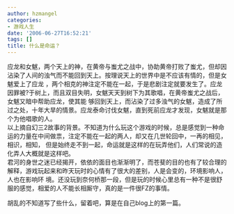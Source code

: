 ```yaml
---
author: hzmangel
categories:
- 游戏人生
date: '2006-06-27T16:52:21'
tags: []
title: 什么是命运？
---
```

应龙和女魃，两个天上的神，在黄帝与蚩尤之战中，协助黄帝打败了蚩尤，但却因沾染了人间的浊气而不能回到天上。按理说天上的世界中是不应该有情的，但是女魃爱上了应龙
，两个相克的神注定不能在一起，于是悲剧注定就要发生了。应龙因罪被?于树上，而且双目失明，女魃天天到树下为其歌唱，在黄帝蚩尤之战后，女魃又暗中帮助应龙，使其能
够回到天上，而沾染了过多浊气的女魃，造成了所过之处，十年大旱的情景。应龙泰命讨伐女魃，直到死前应龙才发现，女魃就是那个为他唱歌的人。  
以上摘自幻三2故事的背景。不知道为什么玩这个游戏的时候，总是感觉到一种命运的力量在中间做祟，注定不能在一起的两人，却又在几世轮回中，一再的相见，相识，相知，
但是始终走不到一起，命运就是这样的在玩弄他们，人们常说的造化弄人大概就是这样吧。  
君河的身世之迷已经揭开，依依的面目也渐渐明了，而苍斐的目的也有了较合理的解释，游戏玩起来和昨天玩时的心情有了很大的差别，人是会变的，环境影响人，人也在影响环
境。还没玩到奈何桥那一段，但是玩的时候心里总有一种不是很舒服的感觉，相爱的人不能长相厮守，真的是一件很FZ的事情。

胡乱的不知道写了些什么，留着吧，算是在自己blog上的第一篇。